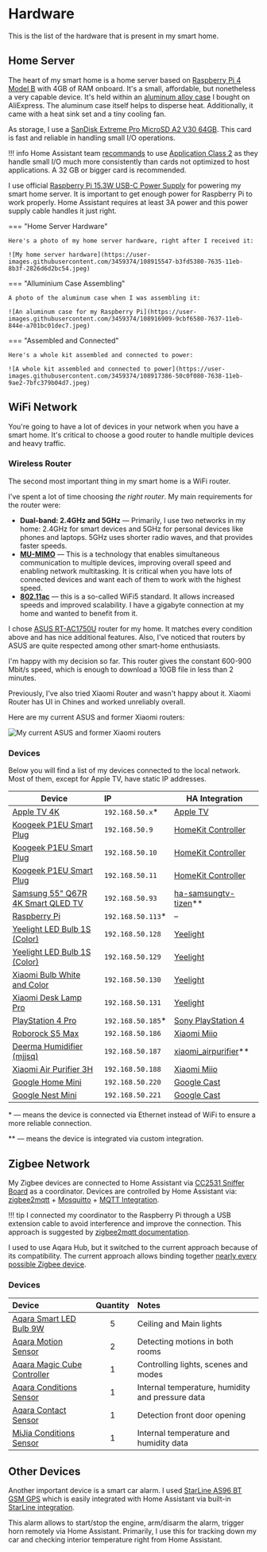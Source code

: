 # Hardware

This is the list of the hardware that is present in my smart home.

## Home Server

The heart of my smart home is a home server based on [Raspberry Pi 4 Model B](https://www.raspberrypi.org/products/raspberry-pi-4-model-b/) with 4GB of RAM onboard. It's a small, affordable, but nonetheless a very capable device. It's held within an [aluminum alloy case](https://www.aliexpress.com/item/4000039821460.html?spm=a2g0s.9042311.0.0.27424c4dyqD1Vd) I bought on AliExpress. The aluminum case itself helps to disperse heat. Additionally, it came with a heat sink set and a tiny cooling fan.

As storage, I use a [SanDisk Extreme Pro MicroSD A2 V30 64GB](https://www.amazon.com/SanDisk-Extreme-UHS-I-128GB-Adapter/dp/B07G3H5RBT). This card is fast and reliable in handling small I/O operations.

<!-- prettier-ignore -->
!!! info
    Home Assistant team [recommands](https://www.home-assistant.io/installation/raspberrypi#suggested-hardware) to use [Application Class 2](https://www.sdcard.org/developers/overview/application/index.html) as they handle small I/O much more consistently than cards not optimized to host applications. A 32 GB or bigger card is recommended.

I use official [Raspberry Pi 15.3W USB-C Power Supply](https://www.raspberrypi.org/products/type-c-power-supply/) for powering my smart home server. It is important to get enough power for Raspberry Pi to work properly. Home Assistant requires at least 3A power and this power supply cable handles it just right.

=== "Home Server Hardware"

    Here's a photo of my home server hardware, right after I received it:

    ![My home server hardware](https://user-images.githubusercontent.com/3459374/108915547-b3fd5380-7635-11eb-8b3f-2826d6d2bc54.jpeg)

=== "Alluminium Case Assembling"

    A photo of the aluminum case when I was assembling it:

    ![An aluminum case for my Raspberry Pi](https://user-images.githubusercontent.com/3459374/108916909-9cbf6580-7637-11eb-844e-a701bc01dec7.jpeg)

=== "Assembled and Connected"

    Here's a whole kit assembled and connected to power:

    ![A whole kit assembled and connected to power](https://user-images.githubusercontent.com/3459374/108917386-50c0f080-7638-11eb-9ae2-7bfc379b04d7.jpeg)

## WiFi Network

You're going to have a lot of devices in your network when you have a smart home. It's critical to choose a good router to handle multiple devices and heavy traffic.

### Wireless Router

The second most important thing in my smart home is a WiFi router.

I've spent a lot of time choosing _the right router_. My main requirements for the router were:

- **Dual-band: 2.4GHz and 5GHz** — Primarily, I use two networks in my home: 2.4GHz for smart devices and 5GHz for personal devices like phones and laptops. 5GHz uses shorter radio waves, and that provides faster speeds.
- [**MU-MIMO**](https://en.wikipedia.org/wiki/Multi-user_MIMO) — This is a technology that enables simultaneous communication to multiple devices, improving overall speed and enabling network multitasking. It is critical when you have lots of connected devices and want each of them to work with the highest speed.
- [**802.11ac**](https://en.wikipedia.org/wiki/IEEE_802.11ac-2013) — this is a so-called WiFi5 standard. It allows increased speeds and improved scalability. I have a gigabyte connection at my home and wanted to benefit from it.

I chose [ASUS RT-AC1750U](https://www.asus.com/Networking-IoT-Servers/WiFi-Routers/ASUS-WiFi-Routers/RT-AC1750U/) router for my home. It matches every condition above and has nice additional features. Also, I've noticed that routers by ASUS are quite respected among other smart-home enthusiasts.

I'm happy with my decision so far. This router gives the constant 600-900 Mbit/s speed, which is enough to download a 10GB file in less than 2 minutes.

Previously, I've also tried Xiaomi Router and wasn't happy about it. Xiaomi Router has UI in Chines and worked unreliably overall.

Here are my current ASUS and former Xiaomi routers:

![My current ASUS and former Xiaomi routers](https://user-images.githubusercontent.com/3459374/109073645-56cdd480-76ff-11eb-86ac-0f659381becf.jpeg)

### Devices

Below you will find a list of my devices connected to the local network. Most of them, except for Apple TV, have static IP addresses.

| Device                                       | IP                 | HA Integration                |
| -------------------------------------------- | :----------------- | ----------------------------- |
| [Apple TV 4K][apple-tv]                      | `192.168.50.x`\*   | [Apple TV][ha-apple-tv]       |
| [Koogeek P1EU Smart Plug][koogeek-p1]        | `192.168.50.9`     | [HomeKit Controller][homekit] |
| [Koogeek P1EU Smart Plug][koogeek-p1]        | `192.168.50.10`    | [HomeKit Controller][homekit] |
| [Koogeek P1EU Smart Plug][koogeek-p1]        | `192.168.50.11`    | [HomeKit Controller][homekit] |
| [Samsung 55" Q67R 4K Smart QLED TV][tv]      | `192.168.50.93`    | [ha-samsungtv-tizen]\*\*      |
| [Raspberry Pi][pi]                           | `192.168.50.113`\* | –                             |
| [Yeelight LED Bulb 1S (Color)][yeelight-1s]  | `192.168.50.128`   | [Yeelight][yeelight]          |
| [Yeelight LED Bulb 1S (Color)][yeelight-1s]  | `192.168.50.129`   | [Yeelight][yeelight]          |
| [Xiaomi Bulb White and Color][yeelight-bulb] | `192.168.50.130`   | [Yeelight][yeelight]          |
| [Xiaomi Desk Lamp Pro][desk-lamp]            | `192.168.50.131`   | [Yeelight][yeelight]          |
| [PlayStation 4 Pro][ps4]                     | `192.168.50.185`\* | [Sony PlayStation 4][ha-ps4]  |
| [Roborock S5 Max][roborock]                  | `192.168.50.186`   | [Xiaomi Miio][xiaomi-miio]    |
| [Deerma Humidifier (mjjsq)][humidifier]      | `192.168.50.187`   | [xiaomi_airpurifier]\*\*      |
| [Xiaomi Air Purifier 3H][air-purifier]       | `192.168.50.188`   | [Xiaomi Miio][xiaomi-miio]    |
| [Google Home Mini][google-home-mini]         | `192.168.50.220`   | [Google Cast][cast]           |
| [Google Nest Mini][google-nest-mini]         | `192.168.50.221`   | [Google Cast][cast]           |

\* — means the device is connected via Ethernet instead of WiFi to ensure a more reliable connection.

\*\* — means the device is integrated via custom integration.

<!-- Devices -->

[apple-tv]: https://www.apple.com/apple-tv-4k/
[koogeek-p1]: https://www.koogeek.com/p-p1eu.html
[tv]: https://www.samsung.com/ua/tvs/qled-tv/q67r-55-inch-qled-4k-smart-tv-qe55q67rauxua/
[pi]: https://www.raspberrypi.org/products/raspberry-pi-4-model-b/
[yeelight-1s]: https://www.yeelight.com/en_US/product/lemon2-color
[yeelight-bulb]: https://www.aliexpress.com/item/1005001870039407.html
[desk-lamp]: https://www.aliexpress.com/item/33045143366.html
[ps4]: https://www.playstation.com/en-us/ps4/ps4-pro/
[roborock]: https://us.roborock.com/pages/roborock-s5-max
[humidifier]: https://www.aliexpress.com/item/4000056420604.html
[air-purifier]: https://www.mi.com/global/mi-air-purifier-3H
[google-home-mini]: https://store.google.com/us/product/google_home_mini_first_gen
[google-nest-mini]: https://store.google.com/us/product/google_nest_mini

<!-- Integrations -->

[homekit]: https://www.home-assistant.io/integrations/homekit_controller/
[yeelight]: https://www.home-assistant.io/integrations/yeelight/
[ha-ps4]: https://www.home-assistant.io/integrations/ps4/
[cast]: https://www.home-assistant.io/integrations/cast/
[xiaomi-miio]: https://www.home-assistant.io/integrations/xiaomi_miio/
[xiaomi_airpurifier]: https://github.com/syssi/xiaomi_airpurifier
[ha-apple-tv]: https://www.home-assistant.io/integrations/apple_tv/
[ha-samsungtv-tizen]: https://github.com/jaruba/ha-samsungtv-tizen

## Zigbee Network

My Zigbee devices are connected to Home Assistant via [CC2531 Sniffer Board](https://www.aliexpress.com/item/4000059514865.html) as a coordinator. Devices are controlled by Home Assistant via: [zigbee2mqtt](https://www.zigbee2mqtt.io/) + [Mosquitto](https://mosquitto.org/) + [MQTT Integration](https://www.home-assistant.io/integrations/mqtt/).

<!-- prettier-ignore -->
!!! tip
    I connected my coordinator to the Raspberry Pi through a USB extension cable to avoid interference and improve the connection.
    This approach is suggested by [zigbee2mqtt documentation](https://www.zigbee2mqtt.io/information/FAQ.html#interview-fails).

I used to use Aqara Hub, but it switched to the current approach because of its compatibility. The current approach allows binding together [nearly every possible Zigbee device](https://www.zigbee2mqtt.io/information/supported_devices.html).

### Devices

| Device                                      | Quantity | Notes                                            |
| :------------------------------------------ | :------: | :----------------------------------------------- |
| [Aqara Smart LED Bulb 9W][aqara-bulb]       |    5     | Ceiling and Main lights                          |
| [Aqara Motion Sensor][aqara-motion]         |    2     | Detecting motions in both rooms                  |
| [Aqara Magic Cube Controller][aqara-cube]   |    1     | Controlling lights, scenes and modes             |
| [Aqara Conditions Sensor][aqara-conditions] |    1     | Internal temperature, humidity and pressure data |
| [Aqara Contact Sensor][aqara-contact]       |    1     | Detection front door opening                     |
| [MiJia Conditions Sensor][mija-conditions]  |    1     | Internal temperature and humidity data           |

<!-- Devices -->

[aqara-bulb]: https://www.aliexpress.com/item/33005500098.html
[aqara-motion]: https://www.aliexpress.com/item/32975225751.html
[aqara-cube]: https://www.aliexpress.com/item/32986728343.html
[aqara-conditions]: https://www.aliexpress.com/item/32990414707.html
[aqara-contact]: https://www.aliexpress.com/item/32991903307.html
[mija-conditions]: https://www.aliexpress.com/item/32870614227.html

## Other Devices

Another important device is a smart car alarm. I used [StarLine AS96 BT GSM GPS](https://starline-sales.eu/Car-Alarms/starline-as96-bt-gsm-gps) which is easily integrated with Home Assistant via built-in [StarLine integration](https://www.home-assistant.io/integrations/starline/).

This alarm allows to start/stop the engine, arm/disarm the alarm, trigger horn remotely via Home Assistant. Primarily, I use this for tracking down my car and checking interior temperature right from Home Assistant.
